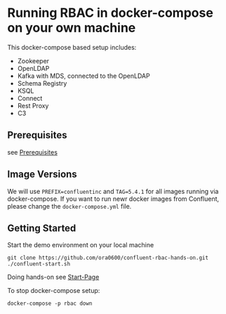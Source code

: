 # Running RBAC in docker-compose on your own machine

This docker-compose based setup includes:
- Zookeeper
- OpenLDAP
- Kafka with MDS, connected to the OpenLDAP
- Schema Registry
- KSQL
- Connect
- Rest Proxy
- C3

## Prerequisites
see [Prerequisites](https://github.com/ora0600/confluent-rbac-hands-on)

## Image Versions
We will use `PREFIX=confluentinc` and `TAG=5.4.1` for all images running via docker-compose. If you want to run newr docker images from Confluent, please change the `docker-compose.yml` file.

## Getting Started
Start the demo environment on your local machine
```
git clone https://github.com/ora0600/confluent-rbac-hands-on.git
./confluent-start.sh
```
Doing hands-on see [Start-Page](https://github.com/ora0600/confluent-rbac-hands-on#hands-on-agenda-and-labs)

To stop docker-compose setup:
```
docker-compose -p rbac down
```